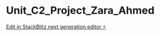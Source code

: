 # Unit_C2_Project_Zara_Ahmed

[Edit in StackBlitz next generation editor ⚡️](https://stackblitz.com/~/github.com/sanayaa4/Unit_C2_Project_Zara_Ahmed)